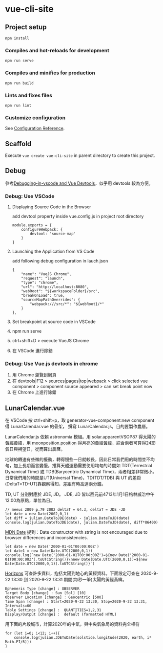 # vue-cli-site

## Project setup

```{node}
npm install
```

### Compiles and hot-reloads for development

```{node}
npm run serve
```

### Compiles and minifies for production

```{node}
npm run build
```

### Lints and fixes files

```{node}
npm run lint
```

### Customize configuration

See [Configuration Reference](https://cli.vuejs.org/config/).

## Scaffold

Execute `vue create vue-cli-site` in parent directory to create this project.

## Debug

參考[Debugging-in-vscode and Vue Devtools](https://vuejs.org/v2/cookbook/debugging-in-vscode.html)，似乎用 devtools 較為方便。

### Debug: Use VSCode

1. Displaying Source Code in the Browser

    add devtool property inside vue.config.js in project root directory

    ```{json}
    module.exports = {
        configureWebpack: {
            devtool: 'source-map'
        }
    }
    ```

2. Launching the Application from VS Code

    add following debug configuration in lauch.json

    ```{json}
    {
        "name": "VueJS Chrome",
        "request": "launch",
        "type": "chrome",
        "url": "http://localhost:8080",
        "webRoot": "${workspaceFolder}/src",
        "breakOnLoad": true,
        "sourceMapPathOverrides": {
            "webpack:///src/*": "${webRoot}/*"
        }
    },

    ```

3. Set breakpoint at source code in VSCode
4. npm run serve
5. ctrl+shift+D > execute VueJS Chrome
6. 在 VSCode 進行除錯

### Debug: Use Vue.js devtools in chrome

1. 用 Chrome 瀏覽到網頁
2. 在 devtools|F12 > sources|pages|top|webpack > click selected vue component > component source appeared > can set break point now
3. 在 Chrome 上進行除錯

## LunarCalendar.vue

在 VSCode 按 ctrl+shift+p，取 generator-vue-component:new component 得 LunarCalendar.vue 的骨架，
撰寫 LunarCalendar.js，目的要製作農曆。

LunarCalendar.js 依賴 astronomia 模組。用 solar.apparentVSOP87 得太陽的黃經黃緯，用 moonposition.position
得月亮的黃經黃緯，綜合兩者可算得24節氣日與朔望日，從而算出農曆。

地球的轉速有些微的擾動，轉得慢些一日就較長，因此日常我們用的時間並不均勻，加上長期而言變慢，推算天體運動需要使用均勻的時間如 TDT(Terrestrial Dynamical Time) 或 TDB(Barycentric Dynamical Time)，兩者相差非常微小。
日常我們用的時間是UT(Universal Time)，TD(TDT/TDB) 與 UT 的差距(DeltaT=TD-UT)靠觀察得知，差距有時高達兩分鐘。

TD, UT 分別對應於 JDE, JD。
JDE, JD 皆以西元前4713年1月1日格林威治中午12:00為原點，單位為日。

```{node}
// meeus 2009 p.79 2002 deltaT = 64.3, deltaT = JDE -JD
let date = new Date(2002,0,1)
let diff = julian.DateToJDE(date) - julian.DateToJD(date)
console.log(julian.DateToJDE(date), julian.DateToJD(date), diff*86400)
```

[MDN Date](https://developer.mozilla.org/en-US/docs/Web/JavaScript/Reference/Global_Objects/Date)
提到：Date constructor with string is not encouraged due to browser differences and inconsistencies.

```{node}
let date = new Date('2000-01-01T00:00:00Z')
let date1 = new Date(Date.UTC(2000,0,1))
console.log(`new Date('2000-01-01T00:00:00Z')=${new Date('2000-01-01T00:00:00Z').toUTCString()}\nnew Date(Date.UTC(2000,0,1))=${new Date(Date.UTC(2000,0,1)).toUTCString()}`)
```

[Horizons](https://ssd.jpl.nasa.gov/horizons.cgi) 可查許多資料，抱括太陽到地心的黃經資料。下面設定可查在 2020-9-22 13:30 到 2020-9-22 13:31 期間(每秒一筆)太陽的黃經黃緯。

```{data}}
Ephemeris Type [change] : OBSERVER
Target Body [change] : Sun [Sol] [10]
Observer Location [change] : Geocentric [500]
Time Span [change] : Start=2020-9-22 13:30, Stop=2020-9-22 13:31, Intervals=60
Table Settings [change] :  QUANTITIES=1,2,31
Display/Output [change] :  default (formatted HTML)
```

用下面的片段城市，計算2020年的中氣，與中央氣象局的資料完全相符

```{node}
for (let i=0; i<12; i++){
    console.log(julian.JDEToDate(solstice.longitude(2020, earth, i* Math.PI/6)))
}
```
